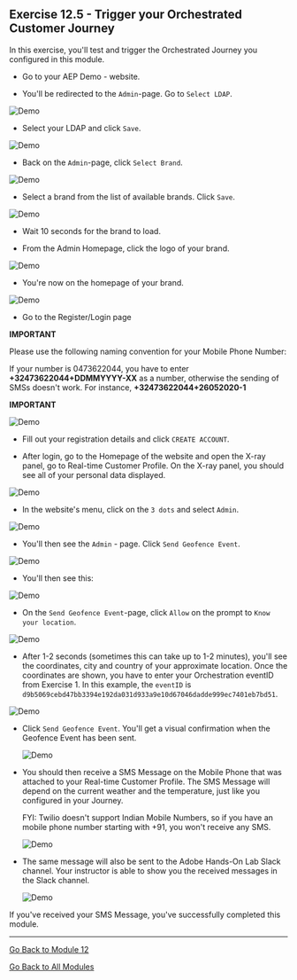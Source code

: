 ## Exercise 12.5 - Trigger your Orchestrated Customer Journey

In this exercise, you'll test and trigger the Orchestrated Journey you configured in this module.

  * Go to your AEP Demo - website.

  * You'll be redirected to the ``Admin``-page. Go to ``Select LDAP``.

  ![Demo](./images/1.png)
  
  * Select your LDAP and click ``Save``.
  
  ![Demo](./images/1a.png)
  
  * Back on the ``Admin``-page, click ``Select Brand``.
  
  ![Demo](./images/2.png)
  
  * Select a brand from the list of available brands. Click ``Save``.
  
  ![Demo](./images/3.png)
  
  * Wait 10 seconds for the brand to load.

  * From the Admin Homepage, click the logo of your brand.
  
  ![Demo](./images/3a.png)
  
  * You're now on the homepage of your brand.
  
  ![Demo](./images/lb_home.png)
  
  * Go to the Register/Login page
  
  **IMPORTANT**
  
  Please use the following naming convention for your Mobile Phone Number:
  
  If your number is 0473622044, you have to enter **+32473622044+DDMMYYYY-XX** as a number, otherwise the sending of SMSs doesn't work. For instance, **+32473622044+26052020-1**
  
  **IMPORTANT**
  
  ![Demo](./images/lb_register.png)
 
  * Fill out your registration details and click ``CREATE ACCOUNT``.
  
  * After login, go to the Homepage of the website and open the X-ray panel, go to Real-time Customer Profile. On the X-ray panel, you should see all of your personal data displayed.
  
  ![Demo](./images/lb_x_loggedin.png)

 * In the website's menu, click on the ``3 dots`` and select ``Admin``.
 
  ![Demo](./images/gf10.png)
 
 * You'll then see the ``Admin`` - page. Click ``Send Geofence Event``.
 
  ![Demo](./images/gf13.png)
 
 * You'll then see this:
  
  ![Demo](./images/gf14.png)
 
 * On the ``Send Geofence Event``-page, click ``Allow`` on the prompt to ``Know your location``.
  
  ![Demo](./images/gf15.png)
  
 * After 1-2 seconds (sometimes this can take up to 1-2 minutes), you'll see the coordinates, city and country of your approximate location. Once the coordinates are shown, you have to enter your Orchestration eventID from Exercise 1. In this example, the ``eventID`` is ``d9b5069cebd47bb3394e192da031d933a9e10d67046dadde999ec7401eb7bd51``.
  
  ![Demo](./images/gf16.png)

* Click ``Send Geofence Event``. You'll get a visual confirmation when the Geofence Event has been sent.

  ![Demo](./images/gf17.png)

* You should then receive a SMS Message on the Mobile Phone that was attached to your Real-time Customer Profile. The SMS Message will depend on the current weather and the temperature, just like you configured in your Journey.

	FYI: Twilio doesn't support Indian Mobile Numbers, so if you have an mobile phone number starting with +91, you won't receive any SMS. 

  ![Demo](./images/gf19.png)
 
* The same message will also be sent to the Adobe Hands-On Lab Slack channel. Your instructor is able to show you the received messages in the Slack channel.
  
  ![Demo](./images/gf18.png)

If you've received your SMS Message, you've successfully completed this module.  

---

[Go Back to Module 12](./README.md)

[Go Back to All Modules](../../README.md)